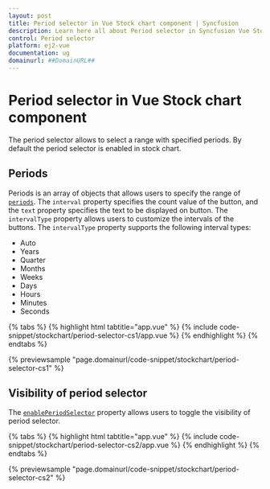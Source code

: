 ```yaml
---
layout: post
title: Period selector in Vue Stock chart component | Syncfusion
description: Learn here all about Period selector in Syncfusion Vue Stock chart component of Syncfusion Essential JS 2 and more.
control: Period selector 
platform: ej2-vue
documentation: ug
domainurl: ##DomainURL##
---
```


# Period selector in Vue Stock chart component

The period selector allows to select a range with specified periods. By default the period selector is enabled in stock chart.

## Periods

Periods is an array of objects that allows users to specify the range of [`periods`](https://ej2.syncfusion.com/vue/documentation/api/stock-chart/periodSelector/). The `interval` property specifies the count value of the button, and the `text` property specifies the text to be displayed on button. The `intervalType` property allows users to customize the intervals of the buttons. The `intervalType` property supports the following interval types:

* Auto
* Years
* Quarter
* Months
* Weeks
* Days
* Hours
* Minutes
* Seconds

{% tabs %}
{% highlight html tabtitle="app.vue" %}
{% include code-snippet/stockchart/period-selector-cs1/app.vue %}
{% endhighlight %}
{% endtabs %}
        
{% previewsample "page.domainurl/code-snippet/stockchart/period-selector-cs1" %}

## Visibility of period selector

The [`enablePeriodSelector`](https://ej2.syncfusion.com/vue/documentation/api/stock-chart/periodSelector/) property allows users to toggle the visibility of period selector.

{% tabs %}
{% highlight html tabtitle="app.vue" %}
{% include code-snippet/stockchart/period-selector-cs2/app.vue %}
{% endhighlight %}
{% endtabs %}
        
{% previewsample "page.domainurl/code-snippet/stockchart/period-selector-cs2" %}